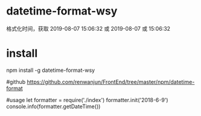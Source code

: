 # datetime-format-wsy

格式化时间，获取 2019-08-07 15:06:32 或 2019-08-07 或 15:06:32

# install

npm install -g datetime-format-wsy

#github
https://github.com/renwanjun/FrontEnd/tree/master/npm/datetime-format

#usage
let formatter = require('./index')
formatter.init('2018-6-9')
console.info(formatter.getDateTime())
